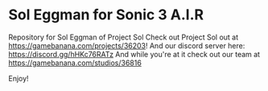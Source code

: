 # Sol Eggman for Sonic 3 A.I.R
Repository for Sol Eggman of Project Sol
Check out Project Sol out at https://gamebanana.com/projects/36203!
And our discord server here: https://discord.gg/hHKc76RATz
And while you're at it check out our team at https://gamebanana.com/studios/36816

Enjoy!
